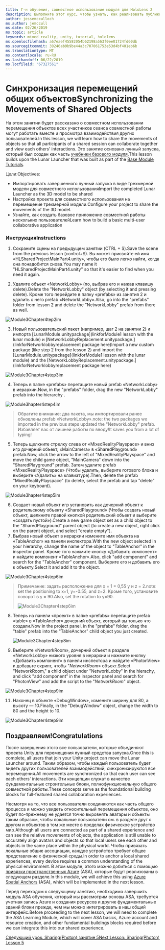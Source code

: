 ```yaml
---
title: Г-н обучения, совместное использование модуля для HoloLens 2
description: Выполните этот курс, чтобы узнать, как реализовать публикацию нескольких пользователей в приложении HoloLens 2.
author: jessemcculloch
ms.author: jemccull
ms.date: 02/26/2019
ms.topic: article
keywords: mixed reality, unity, tutorial, hololens
ms.openlocfilehash: a67eaef45582054b62198a563f0ee01724fd60db
ms.sourcegitcommit: 30246ab9b9be44a3c707061753e53d4bf401eb6b
ms.translationtype: MT
ms.contentlocale: ru-RU
ms.lasthandoff: 06/22/2019
ms.locfileid: "67327561"
---
```

# <a name="synchronizing-the-movements-of-shared-objects"></a><span data-ttu-id="0bb55-104">Синхронизация перемещений общих объектов</span><span class="sxs-lookup"><span data-stu-id="0bb55-104">Synchronizing the Movements of Shared Objects</span></span>

<span data-ttu-id="0bb55-105">На этом занятии будет рассказано о совместном использовании перемещения объектов всех участников сеанса совместной работы могут работать вместе и просмотра взаимодействия других пользователей.</span><span class="sxs-lookup"><span data-stu-id="0bb55-105">In this lesson, we will learn how to share the movements of objects so that all participants of a shared session can collaborate together and view each others' interactions.</span></span> <span data-ttu-id="0bb55-106">Это занятие основано лунный запуска, который был создан как часть [учебники базового модуля](mrlearning-base.md).</span><span class="sxs-lookup"><span data-stu-id="0bb55-106">This lesson builds upon the Lunar Launcher that was built as part of the [Base Module Tutorials](mrlearning-base.md).</span></span>

<span data-ttu-id="0bb55-107">Цели:</span><span class="sxs-lookup"><span data-stu-id="0bb55-107">Objectives:</span></span>

- <span data-ttu-id="0bb55-108">Импортировать завершенного лунный запуска в виде трехмерной модели для совместного использования</span><span class="sxs-lookup"><span data-stu-id="0bb55-108">Import the completed Lunar Launcher as the 3D model to be shared</span></span>
- <span data-ttu-id="0bb55-109">Настройка проекта для совместного использования на перемещение трехмерной модели.</span><span class="sxs-lookup"><span data-stu-id="0bb55-109">Configure your project to share the movements of the 3D model.</span></span>
- <span data-ttu-id="0bb55-110">Узнайте, как создать базовое приложение совместной работы нескольких пользователей</span><span class="sxs-lookup"><span data-stu-id="0bb55-110">Learn how to build a basic multi-user collaborative application</span></span>

### <a name="instructions"></a><span data-ttu-id="0bb55-111">Инструкция</span><span class="sxs-lookup"><span data-stu-id="0bb55-111">Instructions</span></span>

1. <span data-ttu-id="0bb55-112">Сохраните сцены на предыдущем занятии (CTRL + S).</span><span class="sxs-lookup"><span data-stu-id="0bb55-112">Save the scene from the previous lesson (control+S).</span></span> <span data-ttu-id="0bb55-113">Вы может присвойте ей имя «HLSharedProjectMainPart4.unity», чтобы его было легко найти, когда она понадобится снова.</span><span class="sxs-lookup"><span data-stu-id="0bb55-113">You may name it "HLSharedProjectMainPart4.unity" so that it's easier to find when you need it again.</span></span>

2. <span data-ttu-id="0bb55-114">Удалите объект «NetworkLobby» (по, выбрав его и нажав клавишу delete).</span><span class="sxs-lookup"><span data-stu-id="0bb55-114">Delete the "NetworkLobby" object (by selecting it and pressing delete).</span></span> <span data-ttu-id="0bb55-115">Кроме того перейдите в папку «prefabs» из занятия 2 и удалить с него prefab «NetworkLobby».</span><span class="sxs-lookup"><span data-stu-id="0bb55-115">Also, go into the "prefabs" folder from lesson 2 and delete the "NetworkLobby" prefab from there as well.</span></span>

![Module3Chapter4tep2im](images/module3chapter4step2im.PNG)

3. <span data-ttu-id="0bb55-117">Новый пользовательский пакет (например, шаг 2 на занятии 2) и импорта [LunarModule.unitypackage](linkforModule1 lesson with the lunar module) и [NetworkLobbyReplacement.unitypackage.](linkforNetworklobbyreplacement package here)</span><span class="sxs-lookup"><span data-stu-id="0bb55-117">Import a new custom package (like step 2 from the lesson 2) and import the [LunarModule.unitypackage](linkforModule1 lesson with the lunar module) and the [NetworkLobbyReplacement.unitypackage.](linkforNetworklobbyreplacement package here)</span></span>

![Module3Chapter4step3im](images/module3chapter4step3im.PNG)

4. <span data-ttu-id="0bb55-119">Теперь в папке «prefabs» перетащите новый prefab «NetworkLobby» в иерархии.</span><span class="sxs-lookup"><span data-stu-id="0bb55-119">Now, in the "prefabs" folder, drag the new "NetworkLobby" prefab into the hierarchy .</span></span> 

![Module3hapter4step4im](images/module3chapter4step4im.PNG)

> <span data-ttu-id="0bb55-121">Обратите внимание: два пакета, мы импортировали ранее обновлены prefab «NetworkLobby».</span><span class="sxs-lookup"><span data-stu-id="0bb55-121">note: the two packages we imported in the previous steps updated the "NetworkLobby" prefab.</span></span> <span data-ttu-id="0bb55-122">Избавляет вас от лишней работы по вводу!</span><span class="sxs-lookup"><span data-stu-id="0bb55-122">It saves you from a lot of typing!</span></span>

5. <span data-ttu-id="0bb55-123">Теперь щелкните стрелку слева от «MixedRealityPlayspace» и вниз игр дочерний объект, «MainCamera» в «SharedPlayground» prefab.</span><span class="sxs-lookup"><span data-stu-id="0bb55-123">Now, click the arrow to the left of "MixedRealityPlayspace" and move the child game object, "MainCamera" down into the "SharedPlayground" prefab.</span></span> <span data-ttu-id="0bb55-124">Затем удалите prefab «MixedRealityPlayspace» (Чтобы удалить, выберите готового блока и выберите «Удалить» на клавиатуре).</span><span class="sxs-lookup"><span data-stu-id="0bb55-124">Then, delete the prefab "MixedRealityPlayspace" (to delete, select the prefab and tap "delete" on your keyboard).</span></span>

![Module3hapter4step5im](images/module3chapter4step5im.PNG)

6. <span data-ttu-id="0bb55-126">Создает новый объект игр установить как дочерний объект к родительскому объекту «SharedPlayground» (Чтобы создать новый объект, щелкните правой кнопкой родительский объект и выберите «создать пустой»).</span><span class="sxs-lookup"><span data-stu-id="0bb55-126">Create a new game object set as a child object to the "SharedPlayground" parent object (to create a new object, right click on the parent object, and select "create  empty").</span></span>
7. <span data-ttu-id="0bb55-127">Выбрав новый объект в иерархии измените имя объекта на «TableAnchor» на панели инспектора.</span><span class="sxs-lookup"><span data-stu-id="0bb55-127">With the new object selected in your hierarchy, change the name of the object to "TableAnchor" in the inspector panel.</span></span> <span data-ttu-id="0bb55-128">Кроме того нажмите кнопку «Добавить компонент» и найдите компонент «TableAnchor».</span><span class="sxs-lookup"><span data-stu-id="0bb55-128">Also, click "add component" and search for the "TableAnchor" component.</span></span> <span data-ttu-id="0bb55-129">Выберите его и добавить его к объекту.</span><span class="sxs-lookup"><span data-stu-id="0bb55-129">Select it and add it to the object.</span></span>

![Module3Chapter4step6im](images/module3chapter4step7im.PNG)

> <span data-ttu-id="0bb55-131">Примечание: задать расположение для x = 1 = 0,55 y и z = 2.</span><span class="sxs-lookup"><span data-stu-id="0bb55-131">note: set the positioning to x=1, y=-0.55, and z=2.</span></span> <span data-ttu-id="0bb55-132">Кроме того, установите поворот в y = 90.</span><span class="sxs-lookup"><span data-stu-id="0bb55-132">Also, set the rotation to y=90.</span></span> 
>
> ![Module3Chapter4step6im](images/module3chapter4noteim.PNG)

8. <span data-ttu-id="0bb55-134">Теперь на панели «проект» в папке «prefabs» перетащите prefab «table» в «TableAnchor» дочерний объект, который вы только что создали.</span><span class="sxs-lookup"><span data-stu-id="0bb55-134">Now in the project panel, in the "prefabs" folder, drag the "table" prefab into the "TableAnchor" child object you just created.</span></span>

   ![Module3Chapter4step8im](images/module3chapter4step8im.PNG)

9. <span data-ttu-id="0bb55-136">Выберите «NetworkRoom», дочерний объект в разделе «NetworkLobby» низкого уровня в иерархии и нажмите кнопку «Добавить компонент» в панели инспектора и найдите «PhotonView» и добавьте скрипт, чтобы "*NetworkRoom*» объект.</span><span class="sxs-lookup"><span data-stu-id="0bb55-136">Select "NetworkRoom," a child object under "NetworkLobby" in the hierachy, and click "add component" in the inspector panel and search for "PhotonView" and add the script to the "*NetworkRoom*" object.</span></span>

![Module3Chapter4step9im](images/module3chapter4step9im.PNG)

11. <span data-ttu-id="0bb55-138">Наконец в объекте «DebugWindow», измените ширину для 80, а высоту — 10.</span><span class="sxs-lookup"><span data-stu-id="0bb55-138">Finally, in the "DebugWindow" object, change the width to 80 and the height to 10.</span></span>

![Module3Chapter4step9im](images/module3chapter4step11im.PNG)




## <a name="congratulations"></a><span data-ttu-id="0bb55-140">Поздравляем!</span><span class="sxs-lookup"><span data-stu-id="0bb55-140">Congratulations</span></span>

<span data-ttu-id="0bb55-141">После завершения этого все пользователи, которые объединяют проекта Unity для перемещения лунный средства запуска.</span><span class="sxs-lookup"><span data-stu-id="0bb55-141">Once this is complete, all users that join your Unity project can move the Lunar Launcher around.</span></span> <span data-ttu-id="0bb55-142">Таким образом, чтобы каждый пользователь будет видеть других пользователей взаимодействий, синхронизируются все перемещения.</span><span class="sxs-lookup"><span data-stu-id="0bb55-142">All movements are synchronized so that each user can see each others' interactions.</span></span> <span data-ttu-id="0bb55-143">Эти концепции служат в качестве фундаментальные строительные блоки, полнофункциональную общего совместной работы.</span><span class="sxs-lookup"><span data-stu-id="0bb55-143">These concepts serve as the foundational building blocks for full-featured shared collaboration experiences.</span></span> 

<span data-ttu-id="0bb55-144">Несмотря на то, что все пользователи соединяются как часть общего процесса и можно увидеть относительный перемещения объектов, оно будет по-прежнему не удается точно выровнять аватары и объекты таким образом, чтобы локальные пользователи см. в разделе друг с другом и объектов в том же месте в пределах физическое устройство мир.</span><span class="sxs-lookup"><span data-stu-id="0bb55-144">Although all users are connected as part of a shared experience and can see the relative movements of objects, the application is still unable to accurately align avatars and objects so that local users see each other and objects in the same place within the physical world.</span></span> <span data-ttu-id="0bb55-145">Чтобы привязать локальные общие ассоциации, каждое устройство требует общее представление о физической среды.</span><span class="sxs-lookup"><span data-stu-id="0bb55-145">In order to anchor a local shared experiences, every device requires a common understanding of the physical environment.</span></span> <span data-ttu-id="0bb55-146">В этом модуле, этого можно добиться с помощью [привязки пространственных Azure](<https://azure.microsoft.com/en-us/services/spatial-anchors/>) (ASA), которые будут реализованы в следующем разделе.</span><span class="sxs-lookup"><span data-stu-id="0bb55-146">In this module, we will achieve this using [Azure Spatial Anchors](<https://azure.microsoft.com/en-us/services/spatial-anchors/>) (ASA), which will be implemented in the next lesson.</span></span>

<span data-ttu-id="0bb55-147">Перед переходом к следующему занятию, необходимо завершить модуль ASA обучения, который мы рассмотрим основы ASA, требуется учетная запись Azure и создания ресурсов и другие фундаментальные зданий блоки прежде, чем мы можно интегрировать в наш общий интерфейс.</span><span class="sxs-lookup"><span data-stu-id="0bb55-147">Before proceeding to the next lesson, we will need to complete the ASA Learning Module, which will cover ASA basics, Azure account and resource creation, and other fundamental buildings blocks required before we can integrate this into our shared experience.</span></span>

<span data-ttu-id="0bb55-148">[Следующий урок. Sharing(Photon) занятие 5](mrlearning-sharing(photon)-ch5.md)</span><span class="sxs-lookup"><span data-stu-id="0bb55-148">[Next Lesson: Sharing(Photon) Lesson 5](mrlearning-sharing(photon)-ch5.md)</span></span>

